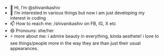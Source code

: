 - 👋 Hi, I’m @shivanikashiv
- 👀 I’m interested in various things but now i am just developing my interest in coding
- 📫 How to reach me: /shivanikashiv on FB, IG, X etc
- 😄 Pronouns: she/her
- ⚡ more about me: i admire beauty in everything, kinda aesthete! i love to see things/people more in the way they are than just their usual appearances.

<!---
shivanikashiv/shivanikashiv is a ✨ special ✨ repository because its `README.md` (this file) appears on your GitHub profile.
You can click the Preview link to take a look at your changes.
--->

